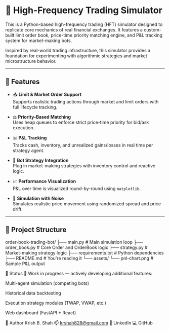# 🧠 High-Frequency Trading Simulator

This is a Python-based high-frequency trading (HFT) simulator designed to replicate core mechanics of real financial exchanges. It features a custom-built limit order book, price-time priority matching engine, and P&L tracking system for market-making bots.

Inspired by real-world trading infrastructure, this simulator provides a foundation for experimenting with algorithmic strategies and market microstructure behavior.

---

## 🚀 Features

- 📥 **Limit & Market Order Support**  
  Supports realistic trading actions through market and limit orders with full lifecycle tracking.

- ⚖️ **Priority-Based Matching**  
  Uses heap queues to enforce strict price-time priority for bid/ask execution.

- 📊 **P&L Tracking**  
  Tracks cash, inventory, and unrealized gains/losses in real time per strategy agent.

- 🤖 **Bot Strategy Integration**  
  Plug in market-making strategies with inventory control and reactive logic.

- 📈 **Performance Visualization**  
  P&L over time is visualized round-by-round using `matplotlib`.

- 🧪 **Simulation with Noise**  
  Simulates realistic price movement using randomized spread and price drift.

---

## 📂 Project Structure

order-book-trading-bot/
├── main.py # Main simulation loop
├── order_book.py # Core Order and OrderBook logic
├── strategy.py # Market-making strategy logic
├── requirements.txt # Python dependencies
├── README.md # You're reading it
└── assets/
└── pnl-chart.png # Sample P&L output


🧠 Status
🚧 Work in progress — actively developing additional features:

Multi-agent simulation (competing bots)

Historical data backtesting

Execution strategy modules (TWAP, VWAP, etc.)

Web dashboard (FastAPI + React)

👤 Author
Krish B. Shah
📫 krshah828@gmail.com
🔗 LinkedIn
💻 GitHub

